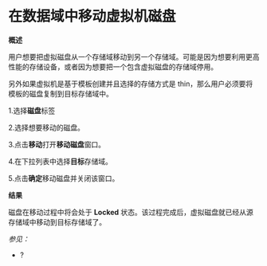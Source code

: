  # 在数据域中移动虚拟机磁盘

**概述**

用户想要把虚拟磁盘从一个存储域移动到另一个存储域。可能是因为想要利用更高性能的存储设备，或者因为想要把一个包含虚拟磁盘的存储域停用。

另外如果虚拟机是基于模板创建并且选择的存储方式是
thin，那么用户必须要将模板的磁盘复制到目标存储域中。

1.选择**磁盘**标签

2.选择想要移动的磁盘。

3.点击**移动**打开**移动磁盘**窗口。

4.在下拉列表中选择**目标**存储域。

5.点击**确定**移动磁盘并关闭该窗口。

**结果**

磁盘在移动过程中将会处于 **Locked**
状态。该过程完成后，虚拟磁盘就已经从源存储域中移动到目标存储域了。

*参见：*

-   ?
